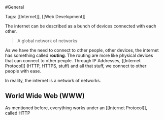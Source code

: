 
#General

Tags: [[Internet]], [[Web Development]]

The internet can be described as a bunch of devices connected with each other. 

> A global network of networks

As we have the need to connect to other people, other devices, the internet has something called **routing**. The routing are more like physical devices that can connect to other people. Through IP Addresses, [[Internet Protocol]] (HTTP, HTTPS, stuff) and all that stuff, we connect to other people with ease.

In reality, the internet is a network of networks.


## World Wide Web (WWW)

As mentioned before, everything works under an [[Internet Protocol]], called HTTP 

